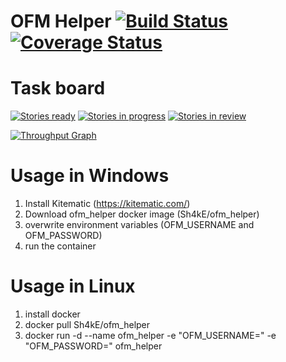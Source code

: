 
# OFM Helper [![Build Status](https://travis-ci.org/Sh4kE/ofm_helper.svg?branch=master)](https://travis-ci.org/Sh4kE/ofm_helper) [![Coverage Status](https://coveralls.io/repos/github/Sh4kE/ofm_helper/badge.svg?branch=master)](https://coveralls.io/github/Sh4kE/ofm_helper?branch=master)

# Task board

[![Stories ready](https://badge.waffle.io/Sh4kE/ofm_helper.png?label=ready&title=Ready)](http://waffle.io/Autostew/autostew)
[![Stories in progress](https://badge.waffle.io/Sh4kE/ofm_helper.png?label=in%20progress&title=In%20progress)](http://waffle.io/Autostew/autostew)
[![Stories in review](https://badge.waffle.io/Sh4kE/ofm_helper.png?label=in%20review&title=In%20review)](http://waffle.io/Autostew/autostew)

[![Throughput Graph](https://graphs.waffle.io/Sh4kE/ofm_helper/throughput.svg)](https://waffle.io/Sh4kE/ofm_helper/metrics/throughput)



# Usage in Windows

1. Install Kitematic (https://kitematic.com/)
2. Download ofm_helper docker image (Sh4kE/ofm_helper)
3. overwrite environment variables (OFM_USERNAME and OFM_PASSWORD)
3. run the container

# Usage in Linux

1. install docker
2. docker pull Sh4kE/ofm_helper
3. docker run -d --name ofm_helper -e "OFM_USERNAME=<your ofm username>" -e "OFM_PASSWORD=<your ofm password>" ofm_helper